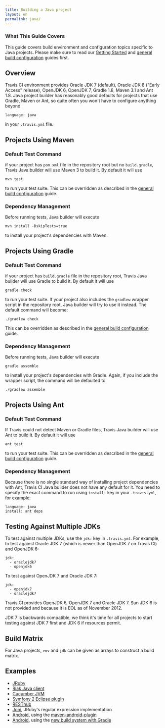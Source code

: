 ```yaml
---
title: Building a Java project
layout: en
permalink: java/
---
```


### What This Guide Covers

This guide covers build environment and configuration topics specific to Java projects. Please make sure to read our [Getting Started](/docs/user/getting-started/) and [general build configuration](/docs/user/build-configuration/) guides first.

## Overview

Travis CI environment provides Oracle JDK 7 (default), Oracle JDK 8 ("Early Access" release), OpenJDK 6, OpenJDK 7, Gradle 1.8, Maven 3.1 and Ant 1.8. Java project builder has reasonably good defaults for projects that use Gradle, Maven or Ant, so quite often you won't have to configure anything beyond

    language: java

in your `.travis.yml` file.

## Projects Using Maven

### Default Test Command

if your project has `pom.xml` file in the repository root but no `build.gradle`, Travis Java builder will use Maven 3 to build it. By default it will use

    mvn test

to run your test suite. This can be overridden as described in the [general build configuration](/docs/user/build-configuration/) guide.

### Dependency Management

Before running tests, Java builder will execute

    mvn install -DskipTests=true

to install your project's dependencies with Maven.

## Projects Using Gradle

### Default Test Command

if your project has `build.gradle` file in the repository root, Travis Java builder will use Gradle to build it. By default it will use

    gradle check

to run your test suite. If your project also includes the `gradlew` wrapper script in the repository root, Java builder will try to use it instead. The default command will become:

    ./gradlew check

This can be overridden as described in the [general build configuration](/docs/user/build-configuration/) guide.

### Dependency Management

Before running tests, Java builder will execute

    gradle assemble


to install your project's dependencies with Gradle. Again, if you include the wrapper script, the command will be defaulted to

    ./gradlew assemble


## Projects Using Ant

### Default Test Command

If Travis could not detect Maven or Gradle files, Travis Java builder will use Ant to build it. By default it will use

    ant test

to run your test suite. This can be overridden as described in the [general build configuration](/docs/user/build-configuration/) guide.

### Dependency Management

Because there is no single standard way of installing project dependencies with Ant, Travis CI Java builder does not have any default for it. You need to specify the exact command to run using `install:` key in your `.travis.yml`, for example:

    language: java
    install: ant deps


## Testing Against Multiple JDKs

To test against multiple JDKs, use the `jdk:` key in `.travis.yml`. For example, to test against Oracle JDK 7 (which is newer than OpenJDK 7 on Travis CI) and OpenJDK 6:

    jdk:
      - oraclejdk7
      - openjdk6

To test against OpenJDK 7 and Oracle JDK 7:

    jdk:
      - openjdk7
      - oraclejdk7

Travis CI provides OpenJDK 6, OpenJDK 7 and Oracle JDK 7. Sun JDK 6 is not provided and because it is EOL as of November 2012.

JDK 7 is backwards compatible, we think it's time for all projects to start testing against JDK 7 first and JDK 6 if resources permit.

## Build Matrix

For Java projects, `env` and `jdk` can be given as arrays
to construct a build matrix.

## Examples

* [JRuby](https://github.com/jruby/jruby/blob/master/.travis.yml)
* [Riak Java client](https://github.com/basho/riak-java-client/blob/master/.travis.yml)
* [Cucumber JVM](https://github.com/cucumber/cucumber-jvm/blob/master/.travis.yml)
* [Symfony 2 Eclipse plugin](https://github.com/pulse00/Symfony-2-Eclipse-Plugin/blob/master/.travis.yml)
* [RESThub](https://github.com/resthub/resthub-spring-stack/blob/master/.travis.yml)
* [Joni](https://github.com/jruby/joni/blob/master/.travis.yml), JRuby's regular expression implementation
* [Android](https://github.com/leviwilson/android-travis-ci-example/blob/master/.travis.yml), using the [maven-android-plugin](http://code.google.com/p/maven-android-plugin/)
* [Android](http://blog.crowdint.com/2013/05/24/android-builds-on-travis-ci-with-gradle.html), using the [new build system with Gradle](http://tools.android.com/tech-docs/new-build-system)
